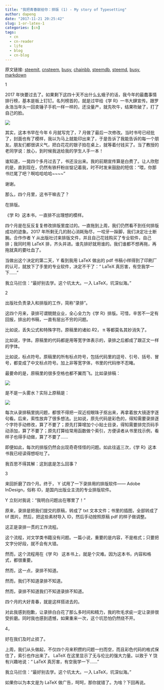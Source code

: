 ```yaml
---
title: "我把青春献给你：排版 (1) - My story of Typesetting"
author: dapeng
date: "2017-11-21 20:25:42"
slug: 1-or-latex-1
categories: [cn]
tags: 
  - cn
  - cn-reader
  - life
  - blog
  - cn-blog
---
```


原文链接: [steemit](https://steemit.com/cn/@dapeng/1-or-latex-1), [cnsteem](https://cnsteem.com/cn/@dapeng/1-or-latex-1), [busy](https://busy.org/cn/@dapeng/1-or-latex-1), [chainbb](https://chainbb.com/cn/@dapeng/1-or-latex-1), [steemdb](https://steemdb.com/cn/@dapeng/1-or-latex-1), [steemd](https://steemd.com/cn/@dapeng/1-or-latex-1), [busy](https://busy.org/cn/@dapeng/1-or-latex-1), [markdown](https://raw.githubusercontent.com/pzhaonet/steem_dapeng/master/content/post/1-or-latex-1.md)

1

2017 年快要过去了。如果剩下这四十天不出什么幺蛾子的话，我今年的最蠢事情排行榜，基本是板上钉钉。名列榜首的，就是过早给《学 R》一书大肆宣传。跟罗永浩当年头一回卖锤子手机一样一样的，还没量产，就先吹牛，结果吹破了，打了自己的脸。

![](http://5b0988e595225.cdn.sohucs.com/images/20170715/d6a28e43a55b48128265e4029fb4e6c2.gif)



其实，这本书早在今年 6 月就写完了，7 月做了最后一次修改。当时书号已经批了，封面也有了模样，我以为马上就能印出来了，于是告诉了我能告诉的每一个朋友。朋友们都很讲义气，把白花花的银子拍在桌上，就等着付钱买了。当了教授的老同学说：放心，到时候我送给我的学生人手一本！



谁知道，一晃四个多月过去了，书还没出来。我的前期宣传算是白费了。让人欣慰的是，直到现在，仍然有铁杆粉丝惦记着我，时不时发来鼓励的短信：“喂，你那书烂尾了吧？啊哈哈哈哈\~\~\~\~”



谢谢。



那么，四个月里，这书干嘛去了？



在排版。



《学 R》这本书，一直排不出理想的模样。



四个月是在反反复复修改排版里度过的。一直拖到上周，我们仍然看不到任何排版成功的迹象。2017 年所剩无几的耐心消耗殆尽，一咬牙一跺脚，我们决定壮士断腕。合作作者 Y 从出版社讨来排版文件，并且自己花钱购买了专业软件，自己排；我同时用  LaTeX 排，齐头并进。谁先排好就用谁的。我们谁都不想再拖，再拖就真的要吐血了。



当做出这个决定的第二天，Y 看到我用  LaTeX 做出的 pdf 书稿小样得到了印刷厂的认可，就放下了手里的专业软件，决定不干了：“ LaTeX 真厉害，有空我学一下......”



我立马拦住：“最好别去学。这个坑太大。一入  LaTeX，坑深似海。”



2

出版社负责录入和排版的工作，简称“录排”。



这四个月来，录排可谓兢兢业业，全心全力为《学 R》排版。可惜，辛苦不一定有回报，排出的书稿，一直有层出不穷的问题。



比如说，丢失公式和特殊字符。原稿里的诸如 *R*2， π  等都莫名其妙消失了。



比如说，字体。原稿里的代码都是用等宽字体表示的，录排之后都成了跟正文一样的字体。



比如说，标点符号。原稿里的所有标点符号，包括代码里的逗号、引号、括号、冒号，都变成了中文标点符号。加上非等宽字体，书里的代码惨不忍睹。



最要命的是，原稿里的很多空格也都不翼而飞。比如录排稿：


![](http://www.pzhao.org/img/xuer1.jpg)

是不是一头雾水？实际上原稿是：


![](http://www.pzhao.org/img/xuer2.jpg)


每次从录排稿里挑问题，都恨不得把一双近视眼珠子抠出来，再拿着放大镜逐字逐句看。后来，索性放弃了很多想法。比如说，原先代码是彩色的，得知需要录排逐个字符手动修改，算了不要了；原先打算增加个小贴士目录，得知需要排完页码手动添加，算了不要了；原先打算给常用函数做个索引，方便读者从书里找示例，看样子也得手动做，算了不要了......



即便如此，每次的排版仍然会出现奇奇怪怪的问题。如此往返三次，《学 R》这本书我已经读得想呕吐了。



我百思不得其解：这到底是怎么回事？



3



来回折磨了四个月。终于， Y 试用了一下录排用的排版软件—— Adobe InDesign，俗称 ID，是国内出版业主流的专业排版软件。



Y 立刻对我说：“我明白问题出在哪里了！”



原来，录排是把我们提交的原稿，转成了 txt 文本文件；书里的插图，全部转成了 tif 图片。然后，把这些素材导入 ID，然后手动按照原稿 pdf 的样子做调整。



这正是录排一贯的工作流程。



这个流程，对文学类书籍没有问题。一篇小说，重要的是内容，不是格式；只要把文字分好段，就不会有大错。



然而，这个流程用在《学 R》 这本书上，就是个灾难。因为这本书，内容和格式，都很重要。



然而，这一点，录排不知道。



然而，我们不知道录排不知道。



然而，录排不知道我们不知道录排不知道。



四个月的大好青春，就是这样搭进去的。



对此我感到抱歉，让录排白白花了那么多时间和精力，我的吹毛求疵一定让录排很受折磨。同时我也感到遗憾，如果重来一次，这个坑恐怕仍然绕不开。



4，



好在我们及时止损了。



上周，我们从头做起，不仅四个月来积攒的问题一扫而空，而且彩色代码的格式保住了，索引也作出来了。 LaTeX 在这里显示了无与伦比的强大力量。以致于 Y 饶有兴趣地说：“ LaTeX 真厉害，有空我学一下......”



我立马拦住：“最好别去学。这个坑太大。一入  LaTeX，坑深似海。”

如果你以为本文是为  LaTeX 做广告，呵呵，那你就错了。为啥？下回再说。
